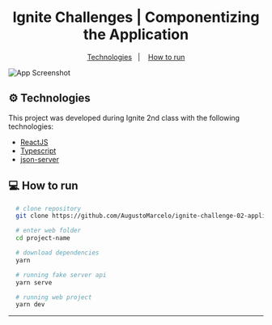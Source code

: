 <h1 align="center">
  Ignite Challenges | Componentizing the Application
</h1>

<p align="center">
  <a href="#gear-technologies">Technologies</a>&nbsp;&nbsp;&nbsp;|&nbsp;&nbsp;&nbsp;
  <a href="#computer-how-to-run">How to run</a>
</p>

![App Screenshot](https://res.cloudinary.com/augustomarcelo/image/upload/v1615982423/ignite/ignite-challenge-02_znvizw.png)

## :gear: Technologies

This project was developed during Ignite 2nd class with the following technologies:

  - [ReactJS](https://reactjs.org/)
  - [Typescript][ts]
  - [json-server](https://github.com/typicode/json-server)

## :computer: How to run

  ```bash
    # clone repository
    git clone https://github.com/AugustoMarcelo/ignite-challenge-02-application-components project-name

    # enter web folder
    cd project-name

    # download dependencies
    yarn

    # running fake server api
    yarn serve

    # running web project
    yarn dev
  ```

---

[ts]: https://www.typescriptlang.org